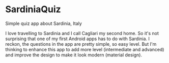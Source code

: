 # SardiniaQuiz
Simple quiz app about Sardinia, Italy

I love travelling to Sardinia and I call Cagliari my second home. So it's not surprising that one of my first Android apps has to do with Sardinia. I reckon, the questions in the app are pretty simple, so easy level. But I'm thinking to enhance this app to add more level (intermediate and advanced) and improve the design to make it look modern (material design).
